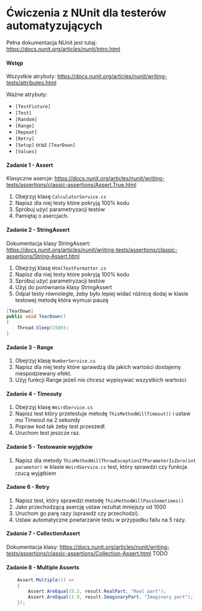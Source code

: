 ﻿# Ćwiczenia z NUnit dla testerów automatyzujących
Pełna dokumentacja NUnit jest tutaj: https://docs.nunit.org/articles/nunit/intro.html

#### Wstęp
Wszystkie atrybuty: https://docs.nunit.org/articles/nunit/writing-tests/attributes.html

Ważne atrybuty:
* `[TestFixture]`
* `[Test]`
* `[Random]`
* `[Range]`
* `[Repeat]`
* `[Retry]`
* `[Setup]` oraz `[TearDown]`
* `[Values]`


#### Zadanie 1 - Assert
Klasyczne asercje: https://docs.nunit.org/articles/nunit/writing-tests/assertions/classic-assertions/Assert.True.html
1. Obejrzyj klasę `CalculatorService.cs`
2. Napisz dla niej testy które pokryją 100% kodu
3. Spróbuj użyć parametryzacji testów
4. Pamiętaj o asercjach.


#### Zadanie 2 - StringAssert
Dokumentacja klasy StringAssert: https://docs.nunit.org/articles/nunit/writing-tests/assertions/classic-assertions/String-Assert.html

1. Obejrzyj klasę `HtmlTextFormatter.cs`
2. Napisz dla niej testy które pokryją 100% kodu
3. Spróbuj użyć parametryzacji testów
4. Użyj do porównania klasy StringAssert
5. Odpal testy równolegle, żeby było lepiej widać różnicę dodaj w klasie testowej metodę która wymusi pauzę
```csharp
[TearDown]
public void TearDown()
{
    Thread.Sleep(1500);
}
```

#### Zadanie 3 - Range
1. Obejrzyj klasę `NumberService.cs`
2. Napisz dla niej testy które sprawdzą dla jakich wartości dostajemy niespodziewany efekt.
3. Użyj funkcji Range jeżeli nie chcesz wypisywać wszystkich wartości


#### Zadanie 4 - Timeouty
1. Obejrzyj klasę `WeirdService.cs`
2. Napisz test który przetestuje metodę `ThisMethodWillTimeout()` i ustaw mu Timeout na 2 sekundy
3. Popraw kod tak żeby test przeszedł.
4. Uruchom test jeszcze raz.


#### Zadanie 5 - Testowanie wyjątków
1. Napisz dla metody `ThisMethodWillThrowExceptionIfParameterIsZero(int parameter)` w klasie `WeirdService.cs` test, który sprawdzi czy funkcja rzucą wyjątkiem


#### Zadane 6 - Retry
1. Napisz test, który sprawdzi metodę `ThisMethodWillPassSometimes()`
2. Jako przechodzącą asercję ustaw rezultat mniejszy od 1000
3. Uruchom go parę razy (sprawdź czy przechodzi).
4. Ustaw automatyczne powtarzanie testu w przypadku failu na 5 razy.


#### Zadanie 7 - CollectionAssert
Dokumentacja klasy: https://docs.nunit.org/articles/nunit/writing-tests/assertions/classic-assertions/Collection-Assert.html
TODO


#### Zadanie 8 - Multiple Asserts
```csharp
    Assert.Multiple(() =>
    {
        Assert.AreEqual(5.2, result.RealPart, "Real part");
        Assert.AreEqual(3.9, result.ImaginaryPart, "Imaginary part");
    });
```